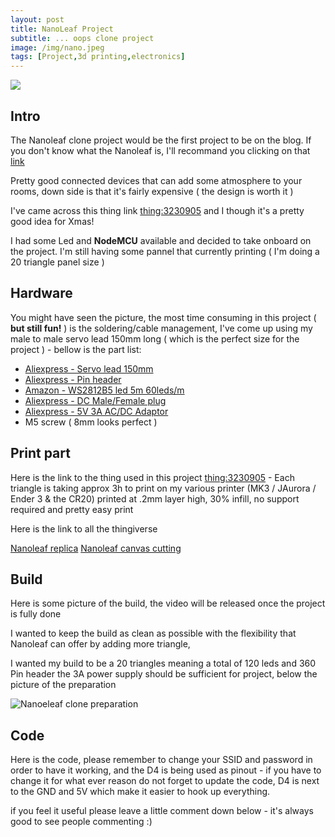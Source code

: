 ```yaml
---
layout: post
title: NanoLeaf Project
subtitle: ... oops clone project
image: /img/nano.jpeg
tags: [Project,3d printing,electronics]
---
```


[![](http://img.youtube.com/vi/PALI4ijahv4/0.jpg)](http://www.youtube.com/watch?v=PALI4ijahv4 "Nanoleaf clone")

## Intro

The Nanoleaf clone project would be the first project to be on the blog. If you don't know what the Nanoleaf is, I'll recommand you clicking on that [link](https://nanoleaf.me/en/)

Pretty good connected devices that can add some atmosphere to your rooms, down side is that it's fairly expensive ( the design is worth it )

I've came across this thing link [thing:3230905](https://www.thingiverse.com/thing:3230905) and I though it's a pretty good idea for Xmas!

I had some Led and **NodeMCU** available and decided to take onboard on the project. I'm still having some pannel that currently printing ( I'm doing a 20 triangle panel size )

## Hardware

You might have seen the picture, the most time consuming in this project ( **but still fun!** ) is the soldering/cable management, I've come up using my male to male servo lead 150mm long ( which is the perfect size for the project ) - bellow is the part list:

- [Aliexpress - Servo lead 150mm](https://www.aliexpress.com/item/100x-100mm-150mm-200mm-Male-to-Male-JR-Plug-Servo-Extension-Lead-Wire-Cable-10cm-15cm/32275258201.html?spm=2114.search0104.3.69.51f4156aWXx0yq&ws_ab_test=searchweb0_0,searchweb201602_5_10065_10068_319_317_10696_5729415_453_10084_454_10083_10618_10304_10307_10820_10301_10821_538_537_536_5730515_10843_10059_10884_10887_100031_321_322_10103,searchweb201603_51,ppcSwitch_0&algo_expid=a695f054-cdb5-49d5-91b1-968806217e38-9&algo_pvid=a695f054-cdb5-49d5-91b1-968806217e38)
- [Aliexpress - Pin header](https://www.aliexpress.com/item/20pcs-Single-Male-Pin-Header-For-Arduin-1x40-Row-2-54-Breakable-40-Pins-Connector-Strip/32842766558.html?spm=2114.search0104.3.29.74e12766lD9ZT0&ws_ab_test=searchweb0_0,searchweb201602_5_10065_10068_319_317_10696_5729415_453_10084_454_10083_10618_10304_10307_10820_10301_10821_538_537_536_5730515_10843_10059_10884_10887_100031_321_322_10103,searchweb201603_51,ppcSwitch_0&algo_expid=c5099bea-8615-4ea6-9b65-91591148eca5-4&algo_pvid=c5099bea-8615-4ea6-9b65-91591148eca5)
- [Amazon - WS2812B5 led 5m 60leds/m](https://www.amazon.de/gp/product/B01CDTEJBG/ref=oh_aui_detailpage_o01_s00?ie=UTF8&psc=1)
- [Aliexpress - DC Male/Female plug](https://www.aliexpress.com/item/5-5mm-x-2-1mm-Female-Male-DC-Power-Plug-Adapter-for-5050-3528-5060-Single/32802998971.html?spm=2114.search0104.3.45.2adfead76GjXD3&ws_ab_test=searchweb0_0,searchweb201602_5_10065_10068_319_317_10696_5729415_453_10084_454_10083_10618_10304_10307_10820_10301_10821_538_537_536_5730515_10843_10059_10884_10887_100031_321_322_10103-5729415,searchweb201603_51,ppcSwitch_0&algo_expid=4af2d5a2-a185-42e1-8f6d-66ec90b2bbe3-6&algo_pvid=4af2d5a2-a185-42e1-8f6d-66ec90b2bbe3)
- [Aliexpress - 5V 3A AC/DC Adaptor](https://www.aliexpress.com/item/1pcs-5V-3A-DC5-5mm-AC-DC-Adaptor-5V3A-3000mA-Power-Adapter-Supply-Charger-For-Android/32866488177.html?spm=2114.search0104.3.31.370f5463yDsgA3&ws_ab_test=searchweb0_0,searchweb201602_5_10065_10068_319_317_10696_5729415_453_10084_454_10083_10618_10304_10307_10820_10301_10821_538_537_536_5730515_10843_10059_10884_10887_100031_321_322_10103,searchweb201603_51,ppcSwitch_0&algo_expid=66687abb-4184-418d-a92f-155527600232-4&algo_pvid=66687abb-4184-418d-a92f-155527600232)
- M5 screw ( 8mm looks perfect )

## Print part

Here is the link to the thing used in this project [thing:3230905](https://www.thingiverse.com/) - Each triangle is taking approx 3h to print on my various printer (MK3 / JAurora / Ender 3 & the CR20) printed at .2mm layer high, 30% infill, no support required and pretty easy print

Here is the link to all the thingiverse

[Nanoleaf replica](https://www.thingiverse.com/thing:3230905)
[Nanoleaf canvas cutting](https://www.thingiverse.com/thing:3358768)

## Build

Here is some picture of the build, the video will be released once the project is fully done

I wanted to keep the build as clean as possible with the flexibility that Nanoleaf can offer by adding more triangle,

I wanted my build to be a 20 triangles meaning a total of 120 leds and 360 Pin header the 3A power supply should be sufficient for project, below the picture of the preparation

![Nanoeleaf clone preparation](https://i.gyazo.com/7f4f4963aee488ab59810f4c382cd243.jpg)

## Code

Here is the code, please remember to change your SSID and password in order to have it working, and the D4 is being used as pinout - if you have to change it for what ever reason do not forget to update the code, D4 is next to the GND and 5V which make it easier to hook up everything.


if you feel it useful please leave a little comment down below - it's always good to see people commenting :)
